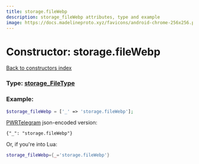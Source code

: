 ```yaml
---
title: storage.fileWebp
description: storage_fileWebp attributes, type and example
image: https://docs.madelineproto.xyz/favicons/android-chrome-256x256.png
---
```

# Constructor: storage.fileWebp  
[Back to constructors index](index.md)






### Type: [storage\_FileType](../types/storage_FileType.md)


### Example:

```php
$storage_fileWebp = ['_' => 'storage.fileWebp'];
```  

[PWRTelegram](https://pwrtelegram.xyz) json-encoded version:

```
{"_": "storage.fileWebp"}
```


Or, if you're into Lua:

```lua
storage_fileWebp={_='storage.fileWebp'}

```


